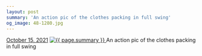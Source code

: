 ```yaml
---
layout: post
summary: 'An action pic of the clothes packing in full swing'
og_image: 48-1280.jpg
---
```


<p>
  <time>
    <a href="/48">October 15, 2021</a>
  </time>
  <a href="/48">
    <img src="{{ site.assets_url }}/48-640.jpg" srcset="{{ site.assets_url }}/48-320.jpg 320w, {{ site.assets_url }}/48-640.jpg 640w, {{ site.assets_url }}/48-960.jpg 960w, {{ site.assets_url }}/48-1280.jpg 1280w" sizes="(min-width: 700px) 50vw, calc(100vw - 2rem)" alt="{{ page.summary }}" />
  </a>
  <span>An action pic of the clothes packing in full swing</span>
</p>
